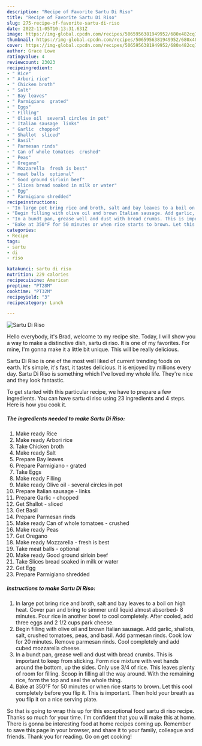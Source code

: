 ```yaml
---
description: "Recipe of Favorite Sartu Di Riso"
title: "Recipe of Favorite Sartu Di Riso"
slug: 275-recipe-of-favorite-sartu-di-riso
date: 2022-11-05T10:13:31.631Z
image: https://img-global.cpcdn.com/recipes/5065956381949952/680x482cq70/sartu-di-riso-recipe-main-photo.jpg
thumbnail: https://img-global.cpcdn.com/recipes/5065956381949952/680x482cq70/sartu-di-riso-recipe-main-photo.jpg
cover: https://img-global.cpcdn.com/recipes/5065956381949952/680x482cq70/sartu-di-riso-recipe-main-photo.jpg
author: Grace Lowe
ratingvalue: 4
reviewcount: 23023
recipeingredient:
- " Rice"
- " Arbori rice"
- " Chicken broth"
- " Salt"
- " Bay leaves"
- " Parmigiano  grated"
- " Eggs"
- " Filling"
- " Olive oil  several circles in pot"
- " Italian sausage  links"
- " Garlic  chopped"
- " Shallot  sliced"
- " Basil"
- " Parmesan rinds"
- " Can of whole tomatoes  crushed"
- " Peas"
- " Oregano"
- " Mozzarella  fresh is best"
- " meat balls  optional"
- " Good ground sirloin beef"
- " Slices bread soaked in milk or water"
- " Egg"
- " Parmigiano shredded"
recipeinstructions:
- "In large pot bring rice and broth, salt and bay leaves to a boil on high heat. Cover pan and bring to simmer until liquid almost absorbed- 8 minutes. Pour rice in another bowl to cool completely. After cooled, add three eggs and 2 1/2 cups park cheese."
- "Begin filling with olive oil and brown Italian sausage. Add garlic, shallots, salt, crushed tomatoes, peas, and basil. Add parmesan rinds. Cook low for 20 minutes. Remove parmesan rinds. Cool completely and add cubed mozzarella cheese."
- "In a bundt pan, grease well and dust with bread crumbs. This is important to keep from sticking. Form rice mixture with wet hands around the bottom, up the sides. Only use 3/4 of rice. This leaves plenty of room for filling. Scoop in filling all the way around. With the remaining rice, form the top and seal the whole thing."
- "Bake at 350°F for 50 minutes or when rice starts to brown. Let this cool completely before you flip it. This is important. Then hold your breath as you flip it on a nice serving plate."
categories:
- Recipe
tags:
- sartu
- di
- riso

katakunci: sartu di riso 
nutrition: 229 calories
recipecuisine: American
preptime: "PT28M"
cooktime: "PT32M"
recipeyield: "3"
recipecategory: Lunch

---
```



![Sartu Di Riso](https://img-global.cpcdn.com/recipes/5065956381949952/680x482cq70/sartu-di-riso-recipe-main-photo.jpg)

Hello everybody, it's Brad, welcome to my recipe site. Today, I will show you a way to make a distinctive dish, sartu di riso. It is one of my favorites. For mine, I'm gonna make it a little bit unique. This will be really delicious.

Sartu Di Riso is one of the most well liked of current trending foods on earth. It's simple, it's fast, it tastes delicious. It is enjoyed by millions every day. Sartu Di Riso is something which I've loved my whole life. They're nice and they look fantastic.




To get started with this particular recipe, we have to prepare a few ingredients. You can have sartu di riso using 23 ingredients and 4 steps. Here is how you cook it.

<!--inarticleads1-->

##### The ingredients needed to make Sartu Di Riso:

1. Make ready  Rice
1. Make ready  Arbori rice
1. Take  Chicken broth
1. Make ready  Salt
1. Prepare  Bay leaves
1. Prepare  Parmigiano - grated
1. Take  Eggs
1. Make ready  Filling
1. Make ready  Olive oil - several circles in pot
1. Prepare  Italian sausage - links
1. Prepare  Garlic - chopped
1. Get  Shallot - sliced
1. Get  Basil
1. Prepare  Parmesan rinds
1. Make ready  Can of whole tomatoes - crushed
1. Make ready  Peas
1. Get  Oregano
1. Make ready  Mozzarella - fresh is best
1. Take  meat balls - optional
1. Make ready  Good ground sirloin beef
1. Take  Slices bread soaked in milk or water
1. Get  Egg
1. Prepare  Parmigiano shredded




<!--inarticleads2-->

##### Instructions to make Sartu Di Riso:

1. In large pot bring rice and broth, salt and bay leaves to a boil on high heat. Cover pan and bring to simmer until liquid almost absorbed- 8 minutes. Pour rice in another bowl to cool completely. After cooled, add three eggs and 2 1/2 cups park cheese.
1. Begin filling with olive oil and brown Italian sausage. Add garlic, shallots, salt, crushed tomatoes, peas, and basil. Add parmesan rinds. Cook low for 20 minutes. Remove parmesan rinds. Cool completely and add cubed mozzarella cheese.
1. In a bundt pan, grease well and dust with bread crumbs. This is important to keep from sticking. Form rice mixture with wet hands around the bottom, up the sides. Only use 3/4 of rice. This leaves plenty of room for filling. Scoop in filling all the way around. With the remaining rice, form the top and seal the whole thing.
1. Bake at 350°F for 50 minutes or when rice starts to brown. Let this cool completely before you flip it. This is important. Then hold your breath as you flip it on a nice serving plate.




So that is going to wrap this up for this exceptional food sartu di riso recipe. Thanks so much for your time. I'm confident that you will make this at home. There is gonna be interesting food at home recipes coming up. Remember to save this page in your browser, and share it to your family, colleague and friends. Thank you for reading. Go on get cooking!
